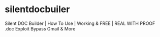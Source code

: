 # silentdocbuiler
Silent DOC Builder | How To Use | Working &amp; FREE | REAL WITH PROOF .doc Exploit Bypass Gmail &amp; More
